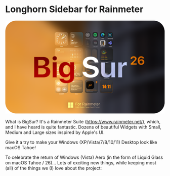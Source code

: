 Longhorn Sidebar for Rainmeter
=======================
![Preview](https://github.com/fediaFedia/BigSurRainmeter/blob/main/preview.png)

What is BigSur?
It's a Rainmeter Suite (https://www.rainmeter.net/), which, and I have heard is quite fantastic.
Dozens of beautiful Widgets with Small, Medium and Large sizes inspired by Apple's UI.

Give it a try to make your Windows (XP/Vista/7/8/10/11) Desktop look like macOS Tahoe!

To celebrate the return of Windows (Vista) Aero (in the form of Liquid Glass on macOS Tahoe / 26)...
Lots of exciting new things, while keeping most (all) of the things we (I) love about the project:
